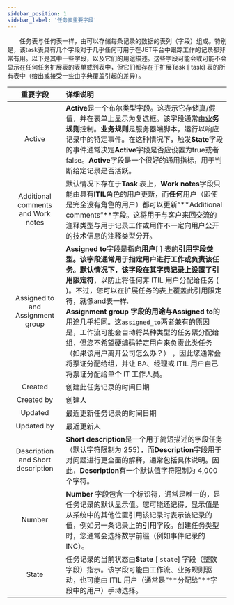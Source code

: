 ```yaml
---
sidebar_position: 1
sidebar_label: '任务表重要字段'
---
```

&emsp;&emsp;任务表与任何表一样，由可以存储每条记录的数据的表列（字段）组成。特别是，该task表具有几个字段对于几乎任何可用于在JET平台中跟踪工作的记录都非常有用。以下是其中一些字段，以及它们的用途描述。这些字段可能会或可能不会显示在任何任务扩展表的表单或列表中，但它们都存在于扩展Task [ task] 表的所有表中（给出或接受一些由字典覆盖引起的差异）。


|              重要字段              | 详细说明                                                     |
| :--------------------------------: | :----------------------------------------------------------- |
|               Active               | **Active**是一个布尔类型字段。这表示它存储真/假值，并在表单上显示为复选框。该字段通常由**业务规则**控制。**业务规则**是服务器端脚本，运行以响应记录中的特定事件。在这种情况下，触发**State**字段的事件通常决定**Active**字段是否应设置为true或者false。**Active**字段是一个很好的通用指标，用于判断给定记录是否活跃。 |
| Additional comments and Work notes | 默认情况下存在于**Task**  表上，**Work notes**字段只能由具有**ITIL**角色的用户更新，而**任何**用户（即使是完全没有角色的用户）都可以更新“**Additional comments”**字段。这将用于与客户来回交流的注释类型与用于记录工作或用作不一定向用户公开的技术信息的注释类型分开。 |
|  Assigned to and Assignment group  | **Assigned to**字段是指向**用户**[ ] 表的**引用字段类型。**该字段通常用于指定用户进行工作或负责该任务。默认情况下，该字段在其字典记录上设置了**引用限定符**，以防止将任何非 ITIL 用户分配给任务 ( )。不过，您可以在扩展任务的表上覆盖此引用限定符，就像and表一样.<br />**Assignment group **字段的用途与**Assigned to**的用途几乎相同。这`assigned_to`两者兼有的原因是，工作流可能会自动将某种类型的任务票分配给组，但您不希望硬编码特定用户来负责此类任务（如果该用户离开公司怎么办？） ，因此您通常会将票证分配给组，并让 BA、经理或 ITIL 用户自己将票证分配给单个 IT 工作人员。 |
|              Created               | 创建此任务记录的时间日期                                     |
|             Created by             | 创建人                                                       |
|              Updated               | 最近更新任务记录的时间日期                                   |
|             Updated by             | 最近更新人                                                   |
| Description  and Short description | **Short description**是一个用于简短描述的字段任务（默认字符限制为 255），而**Description**字段用于对问题进行更全面的解释，通常包括具体说明。因此，**Description**有一个默认值字符限制为 4,000 个字符。 |
|               Number               | **Number** 字段包含一个标识符，通常是唯一的，是任务记录的默认显示值。您可能还记得，显示值是从系统中的其他位置引用该记录时表示该记录的值，例如另一条记录上的**引用**字段。创建任务类型时，您通常会选择数字前缀（例如事件记录的 INC）。 |
|               State                | 任务记录的当前状态由**State** [ `state`] 字段（整数字段）指示。该字段可能由工作流、业务规则驱动，也可能由 ITIL 用户（通常是“**分配给”**字段中的用户）手动选择。 |

